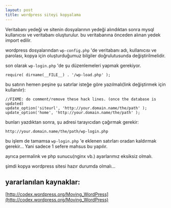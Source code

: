 ```yaml
---
layout: post
title: wordpress siteyi kopyalama
---
```


Veritabanı yedeği ve sitenin dosyalarının yedeği alındıktan sonra mysql kullanıcısı ve
veritabanı oluşturulur. bu veritabanına önceden alınan yedek import edilir.

wordpress dosyalarından `wp-config.php` 'de veritabanı adı, kullanıcısı ve
parolası, kopya için oluşturduğumuz bilgiler doğrulutusunda değiştirilmelidir.

son olarak `wp-login.php` 'de şu düzenlemeleri yapmak gerekiyor.

	require( dirname(__FILE__) . '/wp-load.php' );

bu satırın hemen peşine şu satırlar isteğe göre yazılmalı(link değiştirmek için kullanılır):

	//FIXME: do comment/remove these hack lines. (once the database is updated)
	update_option('siteurl', 'http://your.domain.name/the/path' );
	update_option('home', 'http://your.domain.name/the/path' );

bunları yazdıktan sonra, şu adresi tarayıcıdan çağırmak gerekir:

	http://your.domain.name/the/path/wp-login.php

bu işlem de tamamsa `wp-login.php` 'e eklenen satırları oradan kaldırmak
gerekir... Yani sadece 1 sefere mahsus bu yapılır.

ayrıca permalink ve php sunucu(nginx vb.) ayarlarımız eksiksiz olmalı.

şimdi kopya wordpress sitesi hazır durumda olmalı...

yararlanılan kaynaklar:
---

[http://codex.wordpress.org/Moving_WordPress](http://codex.wordpress.org/Moving_WordPress)

